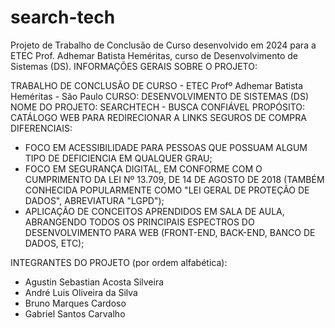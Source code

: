 # search-tech

Projeto de Trabalho de Conclusão de Curso desenvolvido em 2024 para a ETEC Prof. Adhemar Batista Heméritas, curso de Desenvolvimento de Sistemas (DS).
  INFORMAÇÕES GERAIS SOBRE O PROJETO:
  
  TRABALHO DE CONCLUSÃO DE CURSO - ETEC Profº Adhemar Batista Heméritas - São Paulo
  CURSO: DESENVOLVIMENTO DE SISTEMAS (DS)
  NOME DO PROJETO: SEARCHTECH - BUSCA CONFIÁVEL
  PROPÓSITO: CATÁLOGO WEB PARA REDIRECIONAR A LINKS SEGUROS DE COMPRA
  DIFERENCIAIS:
  - FOCO EM ACESSIBILIDADE PARA PESSOAS QUE POSSUAM ALGUM TIPO DE DEFICIENCIA EM QUALQUER GRAU;
  - FOCO EM SEGURANÇA DIGITAL, EM CONFORME COM O CUMPRIMENTO DA LEI Nº 13.709, DE 14 DE AGOSTO DE 2018
  (TAMBÉM CONHECIDA POPULARMENTE COMO "LEI GERAL DE PROTEÇÃO DE DADOS", ABREVIATURA "LGPD");
  - APLICAÇÃO DE CONCEITOS APRENDIDOS EM SALA DE AULA, ABRANGENDO TODOS OS PRINCIPAIS ESPECTROS DO
  DESENVOLVIMENTO PARA WEB (FRONT-END, BACK-END, BANCO DE DADOS, ETC);

  INTEGRANTES DO PROJETO (por ordem alfabética):
  - Agustin Sebastian Acosta Silveira
  - André Luis Oliveira da Silva
  - Bruno Marques Cardoso
  - Gabriel Santos Carvalho

